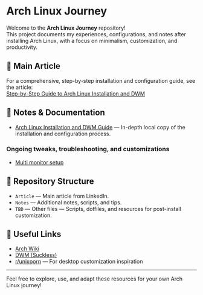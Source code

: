 # Arch Linux Journey

Welcome to the **Arch Linux Journey** repository!  
This project documents my experiences, configurations, and notes after installing Arch Linux, with a focus on minimalism, customization, and productivity.

## 📖 Main Article

For a comprehensive, step-by-step installation and configuration guide, see the article:  
[Step-by-Step Guide to Arch Linux Installation and DWM](https://www.linkedin.com/pulse/step-by-step-guide-arch-linux-installation-dwm-gheorghe-prelipcean-hvfsf)

## 📝 Notes & Documentation

- [Arch Linux Installation and DWM Guide](Article/arch_linux_installation_and_dwm.md) — In-depth local copy of the installation and configuration process.

### Ongoing tweaks, troubleshooting, and customizations

- [Multi monitor setup](Notes/configure_multi_monitor_setup.md)

## 📂 Repository Structure

- `Article` — Main article from LinkedIn.
- `Notes` — Additional notes, scripts, and tips.
- `TBD` — Other files — Scripts, dotfiles, and resources for post-install customization.

## 🔗 Useful Links

- [Arch Wiki](https://wiki.archlinux.org/)
- [DWM (Suckless)](https://dwm.suckless.org/)
- [r/unixporn](https://www.reddit.com/r/unixporn/) — For desktop customization inspiration

---

Feel free to explore, use, and adapt these resources for your own Arch Linux journey!

